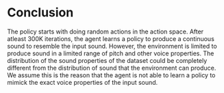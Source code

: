 # Conclusion
The policy starts with doing random actions in the action space. After atleast 300K iterations, the agent learns a policy to produce a continuous sound to resemble the input sound.
However, the environment is limited to produce sound in a limited range of pitch and other voice properties. The distribution of the sound properties of the dataset could be completely different from the distribution of sound that the environment can produce. We assume this is the reason that the agent is not able to learn a policy to mimick the exact voice properties of the input sound. 